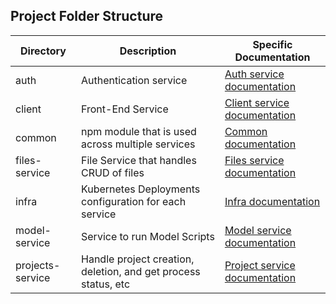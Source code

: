 ## Project Folder Structure 

| Directory | Description | Specific Documentation |
 ------ | ------ | -----
| auth | Authentication service | [Auth service documentation](./auth-service/AuthenticationService) |
| client | Front-End Service | [Client service documentation](./client/ClientServiceDocumentation.md)
| common | npm module that is used across multiple services  | [Common documentation](./common/Common.md) |
| files-service | File Service that handles CRUD of files | [Files service documentation](./files-service/FilesServiceDocumentation.md) |
| infra | Kubernetes Deployments configuration for each service | [Infra documentation](./infra/InfraDocumentation.md) |
| model-service | Service to run Model Scripts | [Model service documentation](./model-service/ModelServiceDocumentation.md) |
| projects-service | Handle project creation, deletion, and get process status, etc | [Project service documentation](./project-service/ProjectServiceDocumentation.md)